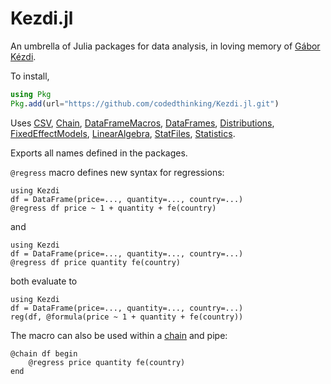 # Kezdi.jl
An umbrella of Julia packages for data analysis, in loving memory of [Gábor Kézdi](https://kezdigabor.life/).

To install,
```julia
using Pkg
Pkg.add(url="https://github.com/codedthinking/Kezdi.jl.git")
```

Uses [CSV](https://csv.juliadata.org/stable/), [Chain](https://github.com/jkrumbiegel/Chain.jl), [DataFrameMacros](https://github.com/jkrumbiegel/DataFrameMacros.jl), [DataFrames](https://dataframes.juliadata.org/stable/), [Distributions](https://juliastats.org/Distributions.jl/stable/), [FixedEffectModels](https://github.com/FixedEffects/FixedEffectModels.jl), [LinearAlgebra](https://docs.julialang.org/en/v1/stdlib/LinearAlgebra/), [StatFiles](https://github.com/queryverse/StatFiles.jl), [Statistics](https://docs.julialang.org/en/v1/stdlib/Statistics/).

Exports all names defined in the packages.

`@regress` macro defines new syntax for regressions:
```
using Kezdi
df = DataFrame(price=..., quantity=..., country=...)
@regress df price ~ 1 + quantity + fe(country)
```
and 
```
using Kezdi
df = DataFrame(price=..., quantity=..., country=...)
@regress df price quantity fe(country)
```
both evaluate to
```
using Kezdi
df = DataFrame(price=..., quantity=..., country=...)
reg(df, @formula(price ~ 1 + quantity + fe(country))
```
The macro can also be used within a [chain](https://github.com/jkrumbiegel/Chain.jl) and pipe:
```
@chain df begin
    @regress price quantity fe(country)
end
```
